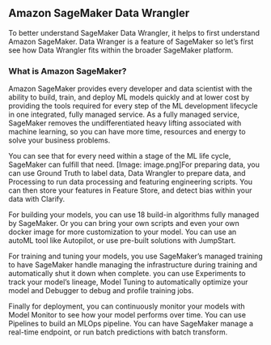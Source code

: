 ## Amazon SageMaker Data Wrangler

To better understand SageMaker Data Wrangler, it helps to first understand Amazon SageMaker. Data Wranger is a feature of SageMaker so let’s first see how Data Wrangler fits within the broader SageMaker platform.

### What is Amazon SageMaker? 

Amazon SageMaker provides every developer and data scientist with the ability to build, train, and deploy ML models quickly and at lower cost by providing the tools required for every step of the ML development lifecycle in one integrated, fully managed service. As a fully managed service, SageMaker removes the undifferentiated heavy lifting associated with machine learning, so you can have more time, resources and energy to solve your business problems.

You can see that for every need within a stage of the ML life cycle, SageMaker can fulfill that need. 
[Image: image.png]For preparing data, you can use Ground Truth to label data, Data Wrangler to prepare data, and Processing to run data processing and featuring engineering scripts. You can then store your features in Feature Store, and detect bias within your data with Clarify.

For building your models, you can use 18 build-in algorithms fully managed by SageMaker. Or you can bring your own scripts and even your own docker image for more customization to your model. You can use an autoML tool like Autopilot, or use pre-built solutions with JumpStart.

For training and tuning your models, you use SageMaker’s managed training to have SageMaker handle managing the infrastructure during training and automatically shut it down when complete. you can use Experiments to track your model’s lineage, Model Tuning to automatically optimize your model and Debugger to debug and profile training jobs.

Finally for deployment, you can continuously monitor your models with Model Monitor to see how your model performs over time. You can use Pipelines to build an MLOps pipeline. You can have SageMaker manage a real-time endpoint, or run batch predictions with batch transform.